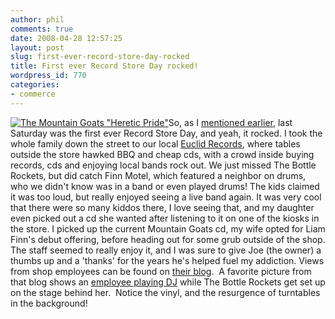 ```yaml
---
author: phil
comments: true
date: 2008-04-28 12:57:25
layout: post
slug: first-ever-record-store-day-rocked
title: First ever Record Store Day rocked!
wordpress_id: 770
categories:
- commerce
---
```


[![The Mountain Goats \"Heretic Pride\"](http://www.fak3r.com/wp-content/uploads/2008/04/heretic_pride.jpeg)](http://www.fak3r.com/wp-content/uploads/2008/04/heretic_pride.jpeg)So, as I [mentioned earlier](//www.fak3r.com/2008/04/04/record-store-day-april-19-2008/), last Saturday was the first ever Record Store Day, and yeah, it rocked.  I took the whole family down the street to our local [Euclid Records](http://www.euclidrecords.com/), where tables outside the store hawked BBQ and cheap cds, with a crowd inside buying records, cds and enjoying local bands rock out.  We just missed The Bottle Rockets, but did catch Finn Motel, which featured a neighbor on drums, who we didn't know was in a band or even played drums!  The kids claimed it was too loud, but really enjoyed seeing a live band again.  It was very cool that there were so many kiddos there, I love seeing that, and my daughter even picked out a cd she wanted after listening to it on one of the kiosks in the store.  I picked up the current Mountain Goats cd, my wife opted for Liam Finn's debut offering, before heading out for some grub outside of the shop.  The staff seemed to really enjoy it, and I was sure to give Joe (the owner) a thumbs up and a 'thanks' for the years he's helped fuel my addiction.  Views from shop employees can be found on [their blog](http://euclidrecords.blogspot.com/2008/04/you-made-record-store-day-success.html).  A favorite picture from that blog shows an [employee playing DJ](http://bp2.blogger.com/_kVmWQpTNDtU/SAzurUwnoVI/AAAAAAAAAQ8/e_gNYVU0GY8/s1600-h/DSCF0906.JPG) while The Bottle Rockets get set up on the stage behind her.  Notice the vinyl, and the resurgence of turntables in the background!
